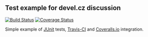 ## Test example for devel.cz discussion


[![Build Status](https://travis-ci.org/todvora/testexample.svg?branch=master)](https://travis-ci.org/todvora/testexample)
[![Coverage Status](https://coveralls.io/repos/todvora/testexample/badge.png)](https://coveralls.io/r/todvora/testexample)


Simple example of [JUnit](http://junit.org/) tests, [Travis-CI](https://travis-ci.org/) and [Coveralls.io](https://coveralls.io) integration.
